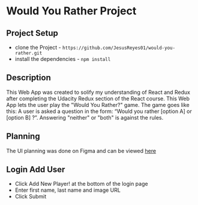 # Would You Rather Project

## Project Setup
* clone the Project - `https://github.com/JesusReyes01/would-you-rather.git`
* install the dependencies - `npm install`

## Description
This Web App was created to solify my understanding of React and Redux after completing the Udacity Redux section of the React course. This Web App lets the user play the "Would You Rather?" game. The game goes like this: A user is asked a question in the form: “Would you rather [option A] or [option B] ?”. Answering "neither" or "both" is against the rules.

## Planning
The UI planning was done on Figma and can be viewed [here](https://www.figma.com/file/eNsnuSPeqVR6RLBkD0MgMA/Would-you-rather?node-id=0%3A1) 

## Login Add User
* Click Add New Player! at the bottom of the login page
* Enter first name, last name and image URL
* Click Submit

